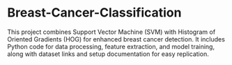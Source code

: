 # Breast-Cancer-Classification
This project combines Support Vector Machine (SVM) with Histogram of Oriented Gradients (HOG) for enhanced breast cancer detection. It includes Python code for data processing, feature extraction, and model training, along with dataset links and setup documentation for easy replication.
